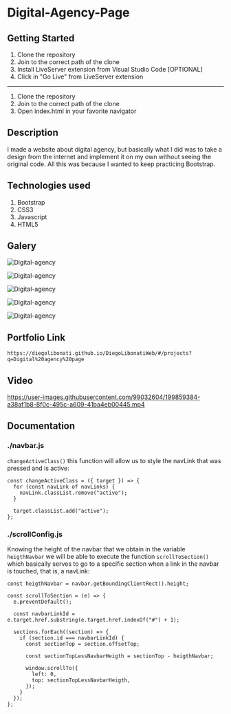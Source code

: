 # Digital-Agency-Page

## Getting Started

1. Clone the repository
2. Join to the correct path of the clone
3. Install LiveServer extension from Visual Studio Code [OPTIONAL]
4. Click in "Go Live" from LiveServer extension

---

1. Clone the repository
2. Join to the correct path of the clone
3. Open index.html in your favorite navigator

## Description

I made a website about digital agency, but basically what I did was to take a design from the internet and implement it on my own without seeing the original code. All this was because I wanted to keep practicing Bootstrap.

## Technologies used

1. Bootstrap
2. CSS3
3. Javascript
4. HTML5

## Galery

![Digital-agency](https://raw.githubusercontent.com/DiegoLibonati/DiegoLibonatiWeb/main/data/projects/Bootstrap/Imagenes/digitalagency/digitalagency.jpg)

![Digital-agency](https://raw.githubusercontent.com/DiegoLibonati/DiegoLibonatiWeb/main/data/projects/Bootstrap/Imagenes/digitalagency/1.jpg)

![Digital-agency](https://raw.githubusercontent.com/DiegoLibonati/DiegoLibonatiWeb/main/data/projects/Bootstrap/Imagenes/digitalagency/2.jpg)

![Digital-agency](https://raw.githubusercontent.com/DiegoLibonati/DiegoLibonatiWeb/main/data/projects/Bootstrap/Imagenes/digitalagency/3.jpg)

![Digital-agency](https://raw.githubusercontent.com/DiegoLibonati/DiegoLibonatiWeb/main/data/projects/Bootstrap/Imagenes/digitalagency/4.jpg)

## Portfolio Link

`https://diegolibonati.github.io/DiegoLibonatiWeb/#/projects?q=Digital%20agency%20page`

## Video

https://user-images.githubusercontent.com/99032604/199859384-a38af1b8-8f0c-495c-a609-41ba4eb00445.mp4

## Documentation

### ./navbar.js

`changeActiveClass()` this function will allow us to style the navLink that was pressed and is active:

```
const changeActiveClass = ({ target }) => {
  for (const navLink of navLinks) {
    navLink.classList.remove("active");
  }

  target.classList.add("active");
};
```

### ./scrollConfig.js

Knowing the height of the navbar that we obtain in the variable `heigthNavbar` we will be able to execute the function `scrollToSection()` which basically serves to go to a specific section when a link in the navbar is touched, that is, a navLink:

```
const heigthNavbar = navbar.getBoundingClientRect().height;

const scrollToSection = (e) => {
  e.preventDefault();

  const navbarLinkId = e.target.href.substring(e.target.href.indexOf("#") + 1);

  sections.forEach((section) => {
    if (section.id === navbarLinkId) {
      const sectionTop = section.offsetTop;

      const sectionTopLessNavbarHeigth = sectionTop - heigthNavbar;

      window.scrollTo({
        left: 0,
        top: sectionTopLessNavbarHeigth,
      });
    }
  });
};
```
